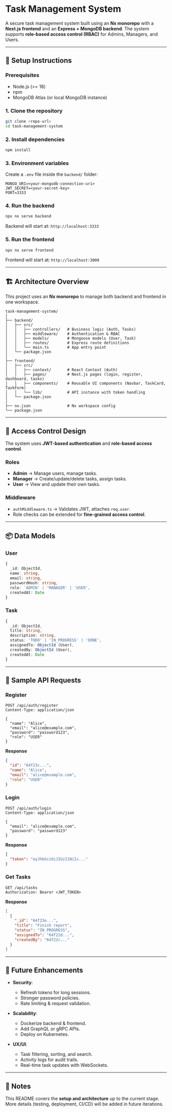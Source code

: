 # Task Management System

A secure task management system built using an **Nx monorepo** with a **Next.js frontend** and an **Express + MongoDB backend**.
The system supports **role-based access control (RBAC)** for Admins, Managers, and Users.

---

## 🚀 Setup Instructions

### Prerequisites

- Node.js (>= 18)
- npm
- MongoDB Atlas (or local MongoDB instance)

### 1. Clone the repository

```bash
git clone <repo-url>
cd task-management-system
```

### 2. Install dependencies

```bash
npm install
```

### 3. Environment variables

Create a `.env` file inside the `backend/` folder:

```
MONGO_URI=<your-mongodb-connection-uri>
JWT_SECRET=<your-secret-key>
PORT=3333
```

### 4. Run the backend

```bash
npx nx serve backend
```

Backend will start at: `http://localhost:3333`

### 5. Run the frontend

```bash
npx nx serve frontend
```

Frontend will start at: `http://localhost:3000`

---

## 🏗️ Architecture Overview

This project uses an **Nx monorepo** to manage both backend and frontend in one workspace.

```
task-management-system/
│
├── backend/
│   ├── src/
│   │   ├── controllers/   # Business logic (Auth, Tasks)
│   │   ├── middleware/    # Authentication & RBAC
│   │   ├── models/        # Mongoose models (User, Task)
│   │   ├── routes/        # Express route definitions
│   │   └── main.ts        # App entry point
│   └── package.json
│
├── frontend/
│   ├── src/
│   │   ├── context/       # React Context (Auth)
│   │   ├── pages/         # Next.js pages (login, register, dashboard, tasks)
│   │   ├── components/    # Reusable UI components (Navbar, TaskCard, TaskForm)
│   │   └── lib/           # API instance with token handling
│   └── package.json
│
├── nx.json                # Nx workspace config
└── package.json
```

---

## 🔐 Access Control Design

The system uses **JWT-based authentication** and **role-based access control**.

### Roles

- **Admin** → Manage users, manage tasks.
- **Manager** → Create/update/delete tasks, assign tasks.
- **User** → View and update their own tasks.

### Middleware

- `authMiddleware.ts` → Validates JWT, attaches `req.user`.
- Role checks can be extended for **fine-grained access control**.

---

## 📦 Data Models

### User

```ts
{
  _id: ObjectId,
  name: string,
  email: string,
  passwordHash: string,
  role: 'ADMIN' | 'MANAGER' | 'USER',
  createdAt: Date
}
```

### Task

```ts
{
  _id: ObjectId,
  title: string,
  description: string,
  status: 'TODO' | 'IN_PROGRESS' | 'DONE',
  assignedTo: ObjectId (User),
  createdBy: ObjectId (User),
  createdAt: Date
}
```

---

## 📡 Sample API Requests

### Register

```http
POST /api/auth/register
Content-Type: application/json

{
  "name": "Alice",
  "email": "alice@example.com",
  "password": "password123",
  "role": "USER"
}
```

**Response**

```json
{
  "id": "64f23c...",
  "name": "Alice",
  "email": "alice@example.com",
  "role": "USER"
}
```

### Login

```http
POST /api/auth/login
Content-Type: application/json

{
  "email": "alice@example.com",
  "password": "password123"
}
```

**Response**

```json
{
  "token": "eyJhbGciOiJIUzI1NiIs..."
}
```

### Get Tasks

```http
GET /api/tasks
Authorization: Bearer <JWT_TOKEN>
```

**Response**

```json
[
  {
    "_id": "64f23e...",
    "title": "Finish report",
    "status": "IN_PROGRESS",
    "assignedTo": "64f22d...",
    "createdBy": "64f22c..."
  }
]
```

---

## 🌱 Future Enhancements

- **Security**:

  - Refresh tokens for long sessions.
  - Stronger password policies.
  - Rate limiting & request validation.

- **Scalability**:

  - Dockerize backend & frontend.
  - Add GraphQL or gRPC APIs.
  - Deploy on Kubernetes.

- **UX/UI**:

  - Task filtering, sorting, and search.
  - Activity logs for audit trails.
  - Real-time task updates with WebSockets.

---

## 📝 Notes

This README covers the **setup and architecture** up to the current stage. More details (testing, deployment, CI/CD) will be added in future iterations.
